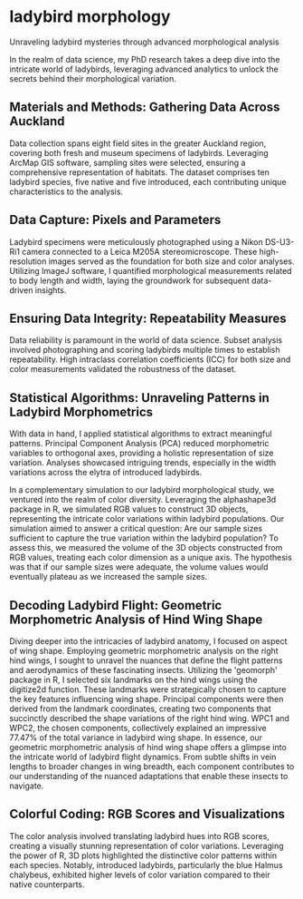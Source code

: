 # ladybird morphology
Unraveling ladybird mysteries through advanced morphological analysis

In the realm of data science, my PhD research takes a deep dive into the intricate world of ladybirds, 
leveraging advanced analytics to unlock the secrets behind their morphological variation. 

## Materials and Methods: Gathering Data Across Auckland

Data collection spans eight field sites in the greater Auckland region, covering both fresh and museum specimens of ladybirds. 
Leveraging ArcMap GIS software, sampling sites were selected, ensuring a comprehensive representation of habitats. 
The dataset comprises ten ladybird species, five native and five introduced, each contributing unique characteristics to the analysis.

## Data Capture: Pixels and Parameters

Ladybird specimens were meticulously photographed using a Nikon DS-U3-Ri1 camera connected to a Leica M205A stereomicroscope. 
These high-resolution images served as the foundation for both size and color analyses. Utilizing ImageJ software, I quantified 
morphological measurements related to body length and width, laying the groundwork for subsequent data-driven insights.

## Ensuring Data Integrity: Repeatability Measures

Data reliability is paramount in the world of data science. Subset analysis involved photographing and scoring ladybirds 
multiple times to establish repeatability. High intraclass correlation coefficients (ICC) for both size and color measurements 
validated the robustness of the dataset.

## Statistical Algorithms: Unraveling Patterns in Ladybird Morphometrics

With data in hand, I applied statistical algorithms to extract meaningful patterns. Principal Component Analysis (PCA) reduced 
morphometric variables to orthogonal axes, providing a holistic representation of size variation. Analyses showcased intriguing trends, 
especially in the width variations across the elytra of introduced ladybirds.

In a complementary simulation to our ladybird morphological study, we ventured into the realm of color diversity. 
Leveraging the alphashape3d package in R, we simulated RGB values to construct 3D objects, representing the intricate color variations within ladybird populations. 
Our simulation aimed to answer a critical question: Are our sample sizes sufficient to capture the true variation within the ladybird population? 
To assess this, we measured the volume of the 3D objects constructed from RGB values, treating each color dimension as a unique axis. The hypothesis was that 
if our sample sizes were adequate, the volume values would eventually plateau as we increased the sample sizes.

## Decoding Ladybird Flight: Geometric Morphometric Analysis of Hind Wing Shape

Diving deeper into the intricacies of ladybird anatomy, I focused on aspect of wing shape. Employing geometric morphometric analysis on the right hind wings, 
I sought to unravel the nuances that define the flight patterns and aerodynamics of these fascinating insects. 
Utilizing the 'geomorph' package in R, I selected six landmarks on the hind wings using the digitize2d function. 
These landmarks were strategically chosen to capture the key features influencing wing shape. Principal components were then derived from the landmark coordinates, 
creating two components that succinctly described the shape variations of the right hind wing. WPC1 and WPC2, the chosen components, 
collectively explained an impressive 77.47% of the total variance in ladybird wing shape. In essence, our geometric morphometric analysis of hind wing shape 
offers a glimpse into the intricate world of ladybird flight dynamics. From subtle shifts in vein lengths to broader changes in wing breadth, 
each component contributes to our understanding of the nuanced adaptations that enable these insects to navigate.

## Colorful Coding: RGB Scores and Visualizations

The color analysis involved translating ladybird hues into RGB scores, creating a visually stunning representation of color variations. 
Leveraging the power of R, 3D plots highlighted the distinctive color patterns within each species. Notably, introduced ladybirds, 
particularly the blue Halmus chalybeus, exhibited higher levels of color variation compared to their native counterparts.
